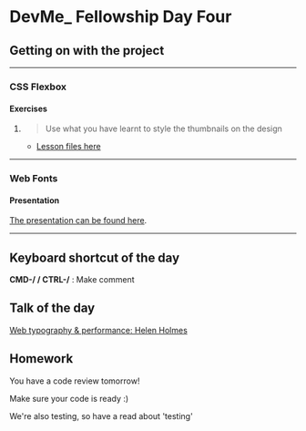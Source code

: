 # DevMe_ Fellowship Day Four
## Getting on with the project

---

### CSS Flexbox

<!-- #### Presentation -->

<!-- [The presentation can be found here](https://gitpitch.com/develop-me/fellowship-wk1-beg-html-css?p=day04/01CSSFlexbox). -->

#### Exercises

1. > Use what you have learnt to style the thumbnails on the design
	- [Lesson files here](01CSSFlexbox/01exercise)

---

### Web Fonts

#### Presentation

[The presentation can be found here](https://gitpitch.com/develop-me/fellowship-wk1-beg-html-css?p=day04/02Webfonts).

---

## Keyboard shortcut of the day

**CMD-/ / CTRL-/** : Make comment

## Talk of the day

[Web typography & performance: Helen Holmes](https://www.youtube.com/watch?v=emLfXChvVPQ)


## Homework

You have a code review tomorrow!

Make sure your code is ready :)

We're also testing, so have a read about 'testing'

